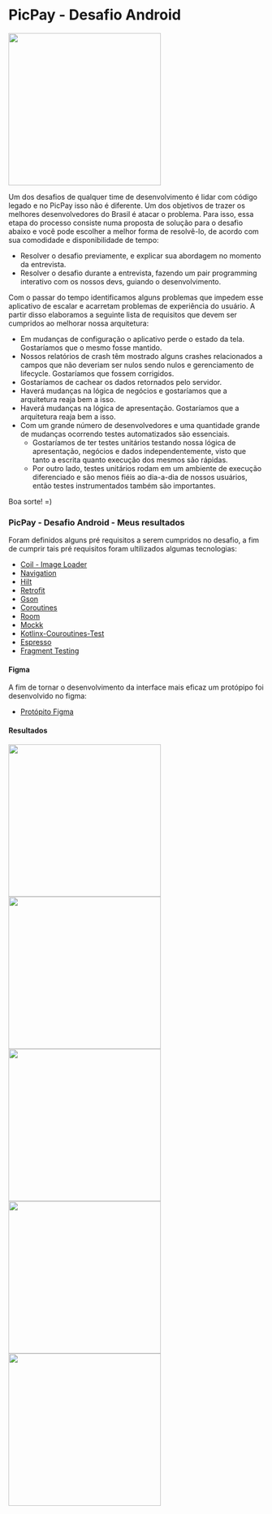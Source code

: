 # PicPay - Desafio Android

<img src="https://github.com/mobilepicpay/desafio-android/blob/master/desafio-picpay.gif" width="300"/>

Um dos desafios de qualquer time de desenvolvimento é lidar com código legado e no PicPay isso não é diferente. Um dos objetivos de trazer os melhores desenvolvedores do Brasil é atacar o problema. Para isso, essa etapa do processo consiste numa proposta de solução para o desafio abaixo e você pode escolher a melhor forma de resolvê-lo, de acordo com sua comodidade e disponibilidade de tempo:
- Resolver o desafio previamente, e explicar sua abordagem no momento da entrevista.
- Resolver o desafio durante a entrevista, fazendo um pair programming interativo com os nossos devs, guiando o desenvolvimento.

Com o passar do tempo identificamos alguns problemas que impedem esse aplicativo de escalar e acarretam problemas de experiência do usuário. A partir disso elaboramos a seguinte lista de requisitos que devem ser cumpridos ao melhorar nossa arquitetura:

- Em mudanças de configuração o aplicativo perde o estado da tela. Gostaríamos que o mesmo fosse mantido.
- Nossos relatórios de crash têm mostrado alguns crashes relacionados a campos que não deveriam ser nulos sendo nulos e gerenciamento de lifecycle. Gostaríamos que fossem corrigidos.
- Gostaríamos de cachear os dados retornados pelo servidor.
- Haverá mudanças na lógica de negócios e gostaríamos que a arquitetura reaja bem a isso.
- Haverá mudanças na lógica de apresentação. Gostaríamos que a arquitetura reaja bem a isso.
- Com um grande número de desenvolvedores e uma quantidade grande de mudanças ocorrendo testes automatizados são essenciais.
  - Gostaríamos de ter testes unitários testando nossa lógica de apresentação, negócios e dados independentemente, visto que tanto a escrita quanto execução dos mesmos são rápidas.
  - Por outro lado, testes unitários rodam em um ambiente de execução diferenciado e são menos fiéis ao dia-a-dia de nossos usuários, então testes instrumentados também são importantes.

Boa sorte! =)


### PicPay - Desafio Android - Meus resultados

Foram definidos alguns pré requisitos a serem cumpridos no desafio, a fim de cumprir tais pré requisitos foram ultilizados algumas tecnologias:

* [Coil - Image Loader](https://coil-kt.github.io/coil/getting_started/)
* [Navigation](https://developer.android.com/guide/navigation/navigation-getting-started)
* [Hilt](https://developer.android.com/training/dependency-injection/hilt-android?hl=pt-br)
* [Retrofit](https://square.github.io/retrofit/)
* [Gson](https://github.com/google/gson)
* [Coroutines](https://developer.android.com/kotlin/coroutines)
* [Room](https://developer.android.com/training/data-storage/room)
* [Mockk](https://mockk.io/)
* [Kotlinx-Couroutines-Test](https://kotlin.github.io/kotlinx.coroutines/kotlinx-coroutines-test/)
* [Espresso](https://developer.android.com/training/testing/espresso)
* [Fragment Testing](https://developer.android.com/training/basics/fragments/testing?hl=pt-br)


#### Figma

A fim de tornar o desenvolvimento da interface mais eficaz um protópipo foi desenvolvido no figma:
* [Protópito Figma](https://www.figma.com/file/YXpJUv8FDM5mbetRPQtJO9/Desafio---PicPay-Android?node-id=0%3A1)

#### Resultados
<p float="left">
<img src="https://github.com/Igorhleite/desafio-android/blob/dev/imgs/open.gif" width="300"/>
<img src="https://github.com/Igorhleite/desafio-android/blob/dev/imgs/share.gif" width="300"/>
<img src="https://github.com/Igorhleite/desafio-android/blob/dev/imgs/detail.gif" width="300"/>
<img src="https://github.com/Igorhleite/desafio-android/blob/dev/imgs/error_refresh.gif" width="300"/>
<img src="https://github.com/Igorhleite/desafio-android/blob/dev/imgs/error_not_db.gif" width="300"/>
</p>
